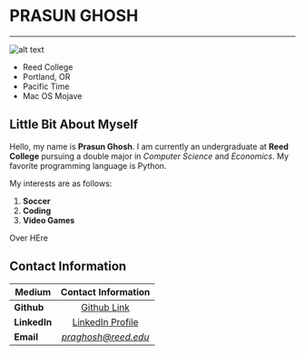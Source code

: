 # PRASUN GHOSH
---
![alt text](https://www.reed.edu/student-life/summer-break-guide/Reed-College-O-D-B.jpg)

  * Reed College
  * Portland, OR
  * Pacific Time
  * Mac OS Mojave
  
## Little Bit About Myself
 
 Hello, my name is **Prasun Ghosh**. I am currently an undergraduate at **Reed College** 
 pursuing a double major in *Computer Science* and *Economics*. My favorite programming language is 
 Python.   
 
 My interests are as follows:
   1. **Soccer**
   2. **Coding**
   3. **Video Games**

Over HEre

## Contact Information

|Medium | Contact Information |
| ------|:--------------------:|
|**Github**| [Github Link](https://github.com/prg007) |
|**LinkedIn**| [LinkedIn Profile](https://www.linkedin.com/in/prasun-ghosh-607084124/) |
|**Email**| *praghosh@reed.edu*|

 
 
